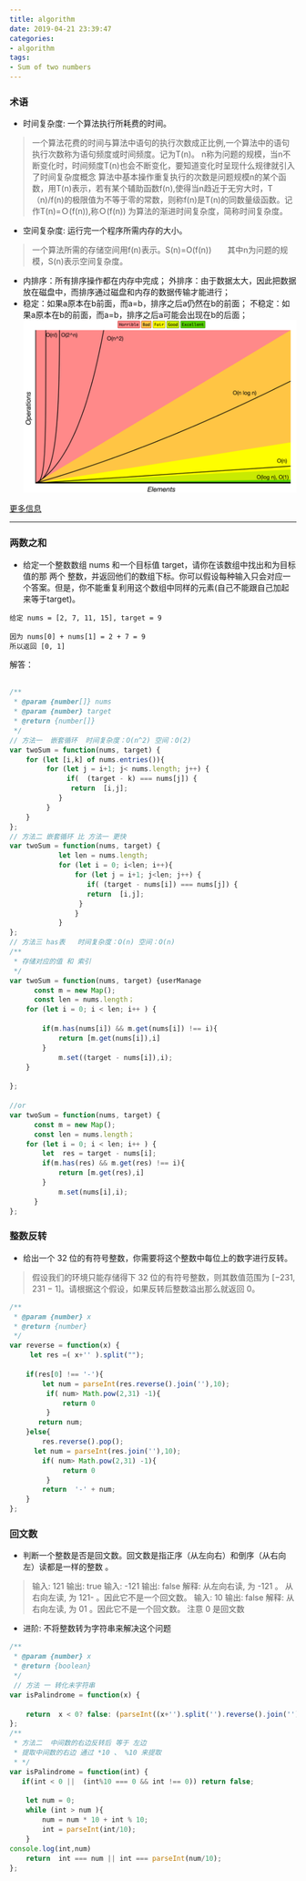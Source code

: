 ```yaml
---
title: algorithm
date: 2019-04-21 23:39:47
categories:
- algorithm
tags: 
- Sum of two numbers
---
```


### 术语
- 时间复杂度: 一个算法执行所耗费的时间。
> 一个算法花费的时间与算法中语句的执行次数成正比例,一个算法中的语句执行次数称为语句频度或时间频度。记为T(n)。
> n称为问题的规模，当n不断变化时，时间频度T(n)也会不断变化，要知道变化时呈现什么规律就引入了时间复杂度概念
> 算法中基本操作重复执行的次数是问题规模n的某个函数，用T(n)表示，若有某个辅助函数f(n),使得当n趋近于无穷大时，T（n)/f(n)的极限值为不等于零的常数，则称f(n)是T(n)的同数量级函数。记作T(n)=Ｏ(f(n)),称Ｏ(f(n)) 为算法的渐进时间复杂度，简称时间复杂度。
- 空间复杂度: 运行完一个程序所需内存的大小。
> 一个算法所需的存储空间用f(n)表示。S(n)=O(f(n))　　其中n为问题的规模，S(n)表示空间复杂度。
- 内排序：所有排序操作都在内存中完成； 外排序：由于数据太大，因此把数据放在磁盘中，而排序通过磁盘和内存的数据传输才能进行；
- 稳定：如果a原本在b前面，而a=b，排序之后a仍然在b的前面； 不稳定：如果a原本在b的前面，而a=b，排序之后a可能会出现在b的后面；
![复杂度](/static/img/big-o-graph.png)

[更多信息](https://liuchuanliang.com/time-and-space-complexity/)

---

### 两数之和

- 给定一个整数数组 nums 和一个目标值 target，请你在该数组中找出和为目标值的那 两个 整数，并返回他们的数组下标。你可以假设每种输入只会对应一个答案。但是，你不能重复利用这个数组中同样的元素(自己不能跟自己加起来等于target)。

```
给定 nums = [2, 7, 11, 15], target = 9

因为 nums[0] + nums[1] = 2 + 7 = 9
所以返回 [0, 1]
```
解答：
``` javascript

/**
 * @param {number[]} nums
 * @param {number} target
 * @return {number[]}
 */
// 方法一  嵌套循环  时间复杂度：O(n^2) 空间：O(2)
var twoSum = function(nums, target) {
    for (let [i,k] of nums.entries()){
         for (let j = i+1; j< nums.length; j++) {
              if(  (target - k) === nums[j]) {
               return  [i,j];
            }
         }
    }
};
// 方法二 嵌套循环 比 方法一 更快 
var twoSum = function(nums, target) {
            let len = nums.length;
            for (let i = 0; i<len; i++){
                for (let j = i+1; j<len; j++) {
                   if( (target - nums[i]) === nums[j]) {
                   return  [i,j];
                 }
                }
            }
};
// 方法三 has表   时间复杂度：O(n) 空间：O(n)
/**
 * 存储对应的值 和 索引 
 */
var twoSum = function(nums, target) {userManage
      const m = new Map();
      const len = nums.length；
    for (let i = 0; i < len; i++ ) {
        
        if(m.has(nums[i]) && m.get(nums[i]) !== i){
            return [m.get(nums[i]),i]
        }
            m.set((target - nums[i]),i); 
    }
      
};

//or
var twoSum = function(nums, target) {
      const m = new Map();
      const len = nums.length；
    for (let i = 0; i < len; i++ ) {
        let  res = target - nums[i];
        if(m.has(res) && m.get(res) !== i){
            return [m.get(res),i]
        }
            m.set(nums[i],i); 
      }
};
```
### 整数反转
- 给出一个 32 位的有符号整数，你需要将这个整数中每位上的数字进行反转。
>假设我们的环境只能存储得下 32 位的有符号整数，则其数值范围为 [−231,  231 − 1]。请根据这个假设，如果反转后整数溢出那么就返回 0。

```javascript
/**
 * @param {number} x
 * @return {number}
 */
var reverse = function(x) {
     let res =( x+'' ).split("");
     
    if(res[0] !== '-'){
        let num = parseInt(res.reverse().join(''),10);
         if( num> Math.pow(2,31) -1){
             return 0
         }
       return num; 
    }else{
        res.reverse().pop();
      let num = parseInt(res.join(''),10);
        if( num> Math.pow(2,31) -1){
             return 0
         }
        return  '-' + num; 
    }
};
```

### 回文数

- 判断一个整数是否是回文数。回文数是指正序（从左向右）和倒序（从右向左）读都是一样的整数 。
> 输入: 121 输出: true
> 输入: -121 输出: false  解释: 从左向右读, 为 -121 。 从右向左读, 为 121- 。因此它不是一个回文数。
> 输入: 10  输出: false  解释: 从右向左读, 为 01 。因此它不是一个回文数。
> 注意 0 是回文数

- 进阶: 不将整数转为字符串来解决这个问题 
```javascript
/**
 * @param {number} x
 * @return {boolean}
 */
 // 方法 一 转化未字符串
var isPalindrome = function(x) {
     
    return  x < 0? false: (parseInt((x+'').split('').reverse().join('')) === x ? true : false);
};
/**
 * 方法二  中间数的右边反转后 等于 左边 
 * 提取中间数的右边 通过 *10 、 %10 来提取   
 * */ 
var isPalindrome = function(int) {
   if(int < 0 ||  (int%10 === 0 && int !== 0)) return false;
    
    let num = 0;
    while (int > num ){
        num = num * 10 + int % 10;
        int = parseInt(int/10);
    }
console.log(int,num)
    return  int === num || int === parseInt(num/10);
};
 
```
